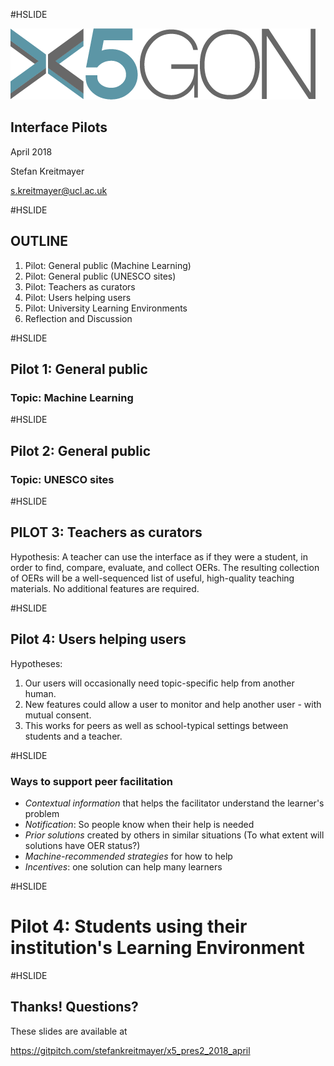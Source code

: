 #HSLIDE

![Logo](images/x5gon_logo.png)

## Interface Pilots

April 2018

Stefan Kreitmayer

s.kreitmayer@ucl.ac.uk

#HSLIDE

## OUTLINE
1. Pilot: General public (Machine Learning)
2. Pilot: General public (UNESCO sites)
3. Pilot: Teachers as curators
4. Pilot: Users helping users
5. Pilot: University Learning Environments
6. Reflection and Discussion

#HSLIDE

## Pilot 1: General public
### Topic: Machine Learning

#HSLIDE

## Pilot 2: General public
### Topic: UNESCO sites

#HSLIDE

## PILOT 3: Teachers as curators

Hypothesis: A teacher can use the interface as if they were a student, in order to find, compare, evaluate, and collect OERs. The resulting collection of OERs will be a well-sequenced list of useful, high-quality teaching materials. No additional features are required.

#HSLIDE

## Pilot 4: Users helping users

Hypotheses:

1. Our users will occasionally need topic-specific help from another human.
2. New features could allow a user to monitor and help another user - with mutual consent.
3. This works for peers as well as school-typical settings between students and a teacher.

#HSLIDE

### Ways to support peer facilitation

* _Contextual information_ that helps the facilitator understand the learner's problem
* _Notification_: So people know when their help is needed
* _Prior solutions_ created by others in similar situations (To what extent will solutions have OER status?)
* _Machine-recommended strategies_ for how to help
* _Incentives_: one solution can help many learners

#HSLIDE

# Pilot 4: Students using their institution's Learning Environment

#HSLIDE

## Thanks! Questions?

These slides are available at

https://gitpitch.com/stefankreitmayer/x5_pres2_2018_april
